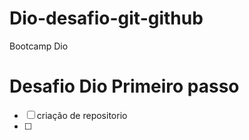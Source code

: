 # Dio-desafio-git-github
Bootcamp Dio 
# Desafio Dio Primeiro passo
- [ ] criação de repositorio
- [ ]
